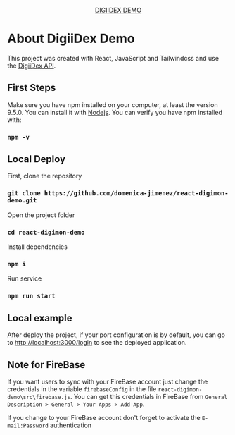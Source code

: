 <p align="center"><a href="https://digiidex-demo.netlify.app/login" target="_blank">DIGIIDEX DEMO</a></p>

# About DigiiDex Demo

This project was created with React, JavaScript and Tailwindcss and use the [DigiiDex API](https://github.com/domenica-jimenez/laravel-digimon-demo). 

## First Steps

Make sure you have npm installed on your computer, at least the version 9.5.0. You can install it with [Nodejs](https://nodejs.org/en/download/). You can verify you have npm installed with:

### `npm -v`

## Local Deploy

First, clone the repository
### `git clone https://github.com/domenica-jimenez/react-digimon-demo.git`

Open the project folder
### `cd react-digimon-demo`

Install dependencies
### `npm i`

Run service
### `npm run start`

## Local example

After deploy the project, if your port configuration is by default, you can go to [http://localhost:3000/login](http://localhost:3000/login) to see the deployed  application.

## Note for FireBase

If you want users to sync with your FireBase account just change the credentials in the variable `firebaseConfig` in the file `react-digimon-demo\src\firebase.js`. You can get this credentials in FireBase from `General Description > General > Your Apps > Add App`.

If you change to your FireBase account don't forget to activate the `E-mail:Password` authentication